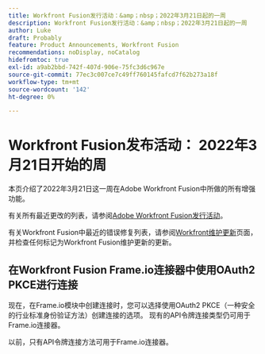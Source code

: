 ```yaml
---
title: Workfront Fusion发行活动：&amp；nbsp；2022年3月21日起的一周
description: Workfront Fusion发行活动：&amp；nbsp；2022年3月21日起的一周
author: Luke
draft: Probably
feature: Product Announcements, Workfront Fusion
recommendations: noDisplay, noCatalog
hidefromtoc: true
exl-id: a9ab2bbd-742f-407d-906e-75fc3d6c967e
source-git-commit: 77ec3c007ce7c49ff760145fafcd7f62b273a18f
workflow-type: tm+mt
source-wordcount: '142'
ht-degree: 0%

---
```


# Workfront Fusion发布活动： 2022年3月21日开始的周

本页介绍了2022年3月21日这一周在Adobe Workfront Fusion中所做的所有增强功能。

有关所有最近更改的列表，请参阅[Adobe Workfront Fusion发行活动](/help/workfront-fusion/fusion-product-releases/fusion-release-activity.md)。

有关Workfront Fusion中最近的错误修复列表，请参阅[Workfront维护更新](https://experienceleague.adobe.com/docs/workfront-known-issues/releases/current-updates.html)页面，并检查任何标记为Workfront Fusion维护更新的更新。

## 在Workfront Fusion Frame.io连接器中使用OAuth2 PKCE进行连接

现在，在Frame.io模块中创建连接时，您可以选择使用OAuth2 PKCE（一种安全的行业标准身份验证方法）创建连接的选项。 现有的API令牌连接类型仍可用于Frame.io连接器。

以前，只有API令牌连接方法可用于Frame.io连接器。
